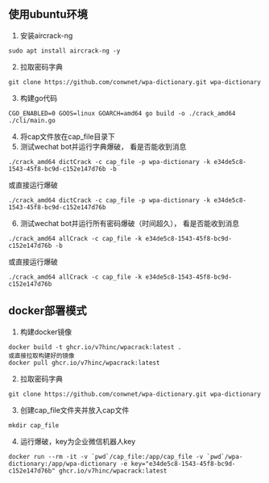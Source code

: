 
## 使用ubuntu环境
1. 安装aircrack-ng
```
sudo apt install aircrack-ng -y
```
2. 拉取密码字典
```
git clone https://github.com/conwnet/wpa-dictionary.git wpa-dictionary
```
3. 构建go代码
```
CGO_ENABLED=0 GOOS=linux GOARCH=amd64 go build -o ./crack_amd64 ./cli/main.go
```
4. 将cap文件放在cap_file目录下
5. 测试wechat bot并运行字典爆破， 看是否能收到消息
```
./crack_amd64 dictCrack -c cap_file -p wpa-dictionary -k e34de5c8-1543-45f8-bc9d-c152e147d76b -b
```
或直接运行爆破
```
./crack_amd64 dictCrack -c cap_file -p wpa-dictionary -k e34de5c8-1543-45f8-bc9d-c152e147d76b
```
6. 测试wechat bot并运行所有密码爆破（时间超久）， 看是否能收到消息
```
./crack_amd64 allCrack -c cap_file -k e34de5c8-1543-45f8-bc9d-c152e147d76b -b
```
或直接运行爆破
```
./crack_amd64 allCrack -c cap_file -k e34de5c8-1543-45f8-bc9d-c152e147d76b
```

## docker部署模式
1. 构建docker镜像
```
docker build -t ghcr.io/v7hinc/wpacrack:latest .
或直接拉取构建好的镜像
docker pull ghcr.io/v7hinc/wpacrack:latest
```
2. 拉取密码字典
```
git clone https://github.com/conwnet/wpa-dictionary.git wpa-dictionary
```
3. 创建cap_file文件夹并放入cap文件
```
mkdir cap_file
```
4. 运行爆破，key为企业微信机器人key
```
docker run --rm -it -v `pwd`/cap_file:/app/cap_file -v `pwd`/wpa-dictionary:/app/wpa-dictionary -e key="e34de5c8-1543-45f8-bc9d-c152e147d76b" ghcr.io/v7hinc/wpacrack:latest
```


